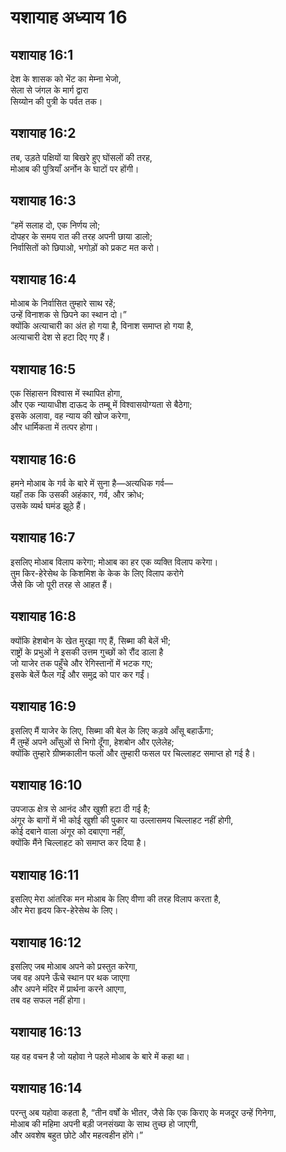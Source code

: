 # यशायाह अध्याय 16

## यशायाह 16:1  
देश के शासक को भेंट का मेम्ना भेजो,  
सेला से जंगल के मार्ग द्वारा  
सिय्योन की पुत्री के पर्वत तक।

## यशायाह 16:2  
तब, उड़ते पक्षियों या बिखरे हुए घोंसलों की तरह,  
मोआब की पुत्रियाँ अर्नोन के घाटों पर होंगी।

## यशायाह 16:3  
“हमें सलाह दो, एक निर्णय लो;  
दोपहर के समय रात की तरह अपनी छाया डालो;  
निर्वासितों को छिपाओ, भगोड़ों को प्रकट मत करो।

## यशायाह 16:4  
मोआब के निर्वासित तुम्हारे साथ रहें;  
उन्हें विनाशक से छिपने का स्थान दो।”  
क्योंकि अत्याचारी का अंत हो गया है, विनाश समाप्त हो गया है,  
अत्याचारी देश से हटा दिए गए हैं।

## यशायाह 16:5  
एक सिंहासन विश्वास में स्थापित होगा,  
और एक न्यायाधीश दाऊद के तम्बू में विश्वासयोग्यता से बैठेगा;  
इसके अलावा, वह न्याय की खोज करेगा,  
और धार्मिकता में तत्पर होगा।

## यशायाह 16:6  
हमने मोआब के गर्व के बारे में सुना है—अत्यधिक गर्व—  
यहाँ तक कि उसकी अहंकार, गर्व, और क्रोध;  
उसके व्यर्थ घमंड झूठे हैं।

## यशायाह 16:7  
इसलिए मोआब विलाप करेगा; मोआब का हर एक व्यक्ति विलाप करेगा।  
तुम किर-हेरेसेथ के किशमिश के केक के लिए विलाप करोगे  
जैसे कि जो पूरी तरह से आहत हैं।

## यशायाह 16:8  
क्योंकि हेशबोन के खेत मुरझा गए हैं, सिब्मा की बेलें भी;  
राष्ट्रों के प्रभुओं ने इसकी उत्तम गुच्छों को रौंद डाला है  
जो याजेर तक पहुँचे और रेगिस्तानों में भटक गए;  
इसके बेलें फैल गईं और समुद्र को पार कर गईं।

## यशायाह 16:9  
इसलिए मैं याजेर के लिए, सिब्मा की बेल के लिए कड़वे आँसू बहाऊँगा;  
मैं तुम्हें अपने आँसुओं से भिगो दूँगा, हेशबोन और एलेलेह;  
क्योंकि तुम्हारे ग्रीष्मकालीन फलों और तुम्हारी फसल पर चिल्लाहट समाप्त हो गई है।

## यशायाह 16:10  
उपजाऊ क्षेत्र से आनंद और खुशी हटा दी गई है;  
अंगूर के बागों में भी कोई खुशी की पुकार या उल्लासमय चिल्लाहट नहीं होगी,  
कोई दबाने वाला अंगूर को दबाएगा नहीं,  
क्योंकि मैंने चिल्लाहट को समाप्त कर दिया है।

## यशायाह 16:11  
इसलिए मेरा आंतरिक मन मोआब के लिए वीणा की तरह विलाप करता है,  
और मेरा हृदय किर-हेरेसेथ के लिए।

## यशायाह 16:12  
इसलिए जब मोआब अपने को प्रस्तुत करेगा,  
जब वह अपने ऊँचे स्थान पर थक जाएगा  
और अपने मंदिर में प्रार्थना करने आएगा,  
तब वह सफल नहीं होगा।

## यशायाह 16:13  
यह वह वचन है जो यहोवा ने पहले मोआब के बारे में कहा था।

## यशायाह 16:14  
परन्तु अब यहोवा कहता है, “तीन वर्षों के भीतर, जैसे कि एक किराए के मजदूर उन्हें गिनेगा,  
मोआब की महिमा अपनी बड़ी जनसंख्या के साथ तुच्छ हो जाएगी,  
और अवशेष बहुत छोटे और महत्वहीन होंगे।”
